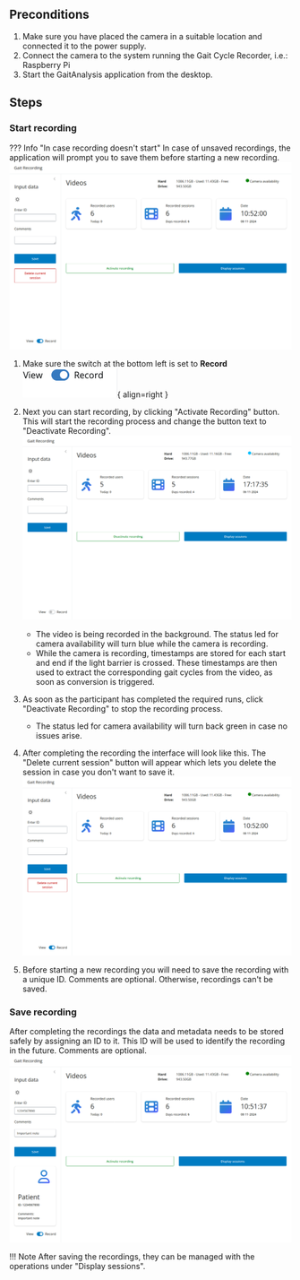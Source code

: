 ## Preconditions

1. Make sure you have placed the camera in a suitable location and connected it to the power supply.
2. Connect the camera to the system running the Gait Cycle Recorder, i.e.: Raspberry Pi
3. Start the GaitAnalysis application from the desktop.

## Steps

### Start recording

??? Info "In case recording doesn't start"
In case of unsaved recordings, the application will prompt you to save them before starting a new recording.
![open_current_session.png](../../assets/open_current_session.png)

1. Make sure the switch at the bottom left is set to **Record**
   ![record_view.png](../../assets/record_view.png){ align=right }
2. Next you can start recording, by clicking "Activate Recording" button. This will start the recording process and
   change the button text to "Deactivate Recording". ![recording_activated.png](../../assets/recording_activated.png)

    - The video is being recorded in the background. The status led for camera availability will turn blue while the
      camera is recording.
    - While the camera is recording, timestamps are stored for each start and end if the light barrier is crossed. These
      timestamps are then used to extract the corresponding gait cycles from the video, as soon as conversion is
      triggered.

3. As soon as the participant has completed the required runs, click "Deactivate Recording" to stop the recording
   process.
    - The status led for camera availability will turn back green in case no issues arise.
4. After completing the recording the interface will look like this. The "Delete current session" button will appear
   which lets you delete the session in case you don't want to save it.
   ![open_current_session.png](../../assets/open_current_session.png)
5. Before starting a new recording you will need to save the recording with a unique ID. Comments are optional.
   Otherwise, recordings can't be saved.

### Save recording

After completing the recordings the data and metadata needs to be stored safely by assigning an ID to it. This ID will
be used to identify the recording in the future. Comments are optional.
![metadata.png](../../assets/metadata.png)

!!! Note
After saving the recordings, they can be managed with the operations under "Display sessions".